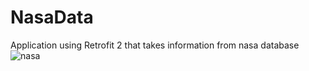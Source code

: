 # NasaData
Application using Retrofit 2 that takes information from nasa database 
![nasa](https://user-images.githubusercontent.com/65255152/99398138-0ae7e400-28f5-11eb-850e-e5f1f5f6f7ca.jpg)

